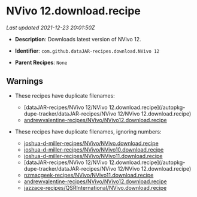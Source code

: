 # NVivo 12.download.recipe

_Last updated 2021-12-23 20:01:50Z_

- **Description**: Downloads latest version of NVivo 12.

- **Identifier**: `com.github.dataJAR-recipes.download.NVivo 12`

- **Parent Recipes**: `None`


## Warnings

- These recipes have duplicate filenames:
    - [dataJAR-recipes/NVivo 12/NVivo 12.download.recipe](/autopkg-dupe-tracker/dataJAR-recipes/NVivo 12/NVivo 12.download.recipe)
    - [andrewvalentine-recipes/NVivo/NVivo12.download.recipe](/autopkg-dupe-tracker/andrewvalentine-recipes/NVivo/NVivo12.download.recipe)

- These recipes have duplicate filenames, ignoring numbers:
    - [joshua-d-miller-recipes/NVivo/NVivo.download.recipe](/autopkg-dupe-tracker/joshua-d-miller-recipes/NVivo/NVivo.download.recipe)
    - [joshua-d-miller-recipes/NVivo/NVivo10.download.recipe](/autopkg-dupe-tracker/joshua-d-miller-recipes/NVivo/NVivo10.download.recipe)
    - [joshua-d-miller-recipes/NVivo/NVivo11.download.recipe](/autopkg-dupe-tracker/joshua-d-miller-recipes/NVivo/NVivo11.download.recipe)
    - [dataJAR-recipes/NVivo 12/NVivo 12.download.recipe](/autopkg-dupe-tracker/dataJAR-recipes/NVivo 12/NVivo 12.download.recipe)
    - [nzmacgeek-recipes/NVivo/NVivo11.download.recipe](/autopkg-dupe-tracker/nzmacgeek-recipes/NVivo/NVivo11.download.recipe)
    - [andrewvalentine-recipes/NVivo/NVivo12.download.recipe](/autopkg-dupe-tracker/andrewvalentine-recipes/NVivo/NVivo12.download.recipe)
    - [jazzace-recipes/QSRInternational/NVivo.download.recipe](/autopkg-dupe-tracker/jazzace-recipes/QSRInternational/NVivo.download.recipe)